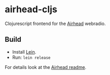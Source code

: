 # airhead-cljs

Clojurescript frontend for the [Airhead](https://github.com/turlando/airhead)
webradio.


## Build

- Install [Lein](https://leiningen.org/).
- Run: `lein release`

For details look at the [Airhead
readme](https://github.com/turlando/airhead/blob/master/README.md).
